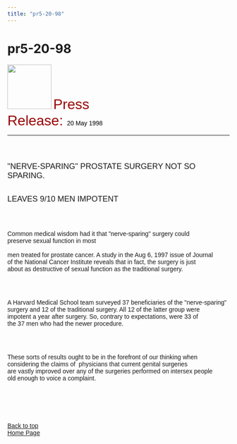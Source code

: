 ```yaml
---
title: "pr5-20-98"
---
```


# pr5-20-98

  
  


<IMG SRC="/img/logo100.gif" HEIGHT="101" WIDTH="100" NATURALSIZEFLAG="0" ALIGN="BOTTOM" />  
<FONT FACE="Arial,Helvetica"><FONT COLOR="#990000" SIZE="+3">Press<br />Release: </FONT><FONT COLOR="#000000">20 May 1998</FONT>&nbsp; 

<HR ALIGN="LEFT" />
</P>
<br /><br />

<P>
  <FONT SIZE="+1">"NERVE-SPARING" PROSTATE SURGERY NOT SO SPARING.</FONT><br /><BR /><br /><FONT SIZE="+1">LEAVES 9/10 MEN IMPOTENT</FONT><A NAME="top"></A>
</P>

<br /><br />

<P>
  Common medical wisdom had it that "nerve-sparing" surgery could<br />preserve sexual function in most <BR /><br />men treated for prostate cancer. A study in the Aug 6, 1997 issue of Journal<br />of the National Cancer Institute reveals that in fact, the surgery is just<br />about as destructive of sexual function as the traditional surgery.
</P>

<br /><br />

<P>
  A Harvard Medical School team surveyed 37 beneficiaries of the "nerve-sparing"<br />surgery and 12 of the traditional surgery. All 12 of the latter group were<br />impotent a year after surgery. So, contrary to expectations, were 33 of<br />the 37 men who had the newer procedure.
</P>

<br /><br />

<P>
  These sorts of results ought to be in the forefront of our thinking when<br />considering the claims of&nbsp; physicians that current genital surgeries<br />are vastly improved over any of the surgeries performed on intersex people<br />old enough to voice a complaint. <BR /><br />&nbsp;
</P>

<br /><br />

<P>
  <A HREF="#top">Back to top</A>&nbsp;&nbsp;&nbsp;&nbsp;&nbsp;&nbsp;&nbsp;&nbsp;&nbsp;&nbsp;&nbsp;&nbsp;&nbsp;&nbsp;&nbsp;<br /><A HREF="http://www.isna.org/">Home Page</A> <BR /><br />&nbsp; <BR /><br />&nbsp; <BR /><br />&nbsp; <BR /><br />&nbsp;<br />